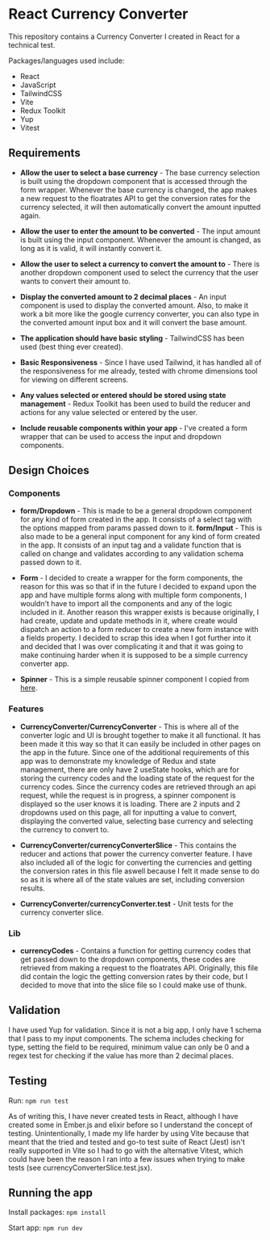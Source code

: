 # React Currency Converter

This repository contains a Currency Converter I created in React for a technical test.

Packages/languages used include:

- React
- JavaScript
- TailwindCSS
- Vite
- Redux Toolkit
- Yup
- Vitest

## Requirements

- **Allow the user to select a base currency** - The base currency selection is built using the dropdown component that is
  accessed through the form wrapper. Whenever the base currency is changed, the app makes a new request to the floatrates API
  to get the conversion rates for the currency selected, it will then automatically convert the amount inputted again.

- **Allow the user to enter the amount to be converted** - The input amount is built using the input component. Whenever the
  amount is changed, as long as it is valid, it will instantly convert it.

- **Allow the user to select a currency to convert the amount to** - There is another dropdown component used to select the
  currency that the user wants to convert their amount to.

- **Display the converted amount to 2 decimal places** - An input component is used to display the converted amount. Also, to
  make it work a bit more like the google currency converter, you can also type in the converted amount input box and it will
  convert the base amount.

- **The application should have basic styling** - TailwindCSS has been used (best thing ever created).

- **Basic Responsiveness** - Since I have used Tailwind, it has handled all of the responsiveness for me already, tested with
  chrome dimensions tool for viewing on different screens.

- **Any values selected or entered should be stored using state management** - Redux Toolkit has been used to build the reducer
  and actions for any value selected or entered by the user.

- **Include reusable components within your app** - I've created a form wrapper that can be used to access the input and
  dropdown components.

## Design Choices

### Components

- **form/Dropdown** - This is made to be a general dropdown component for any kind of form created in the app. It consists
  of a select tag with the options mapped from params passed down to it.
  **form/Input** - This is also made to be a general input component for any kind of form created in the app. It consists of
  an input tag and a validate function that is called on change and validates according to any validation schema passed down
  to it.

- **Form** - I decided to create a wrapper for the form components, the reason for this was so that if in the future I decided
  to expand upon the app and have multiple forms along with multiple form components, I wouldn't have to import all the
  components and any of the logic included in it. Another reason this wrapper exists is because originally, I had create,
  update and update methods in it, where create would dispatch an action to a form reducer to create a new form instance with
  a fields property. I decided to scrap this idea when I got further into it and decided that I was over complicating it and
  that it was going to make continuing harder when it is supposed to be a simple currency converter app.

- **Spinner** - This is a simple reusable spinner component I copied from [here](https://flowbite.com/docs/components/spinner/).

### Features

- **CurrencyConverter/CurrencyConverter** - This is where all of the converter logic and UI is brought together to make it all
  functional. It has been made it this way so that it can easily be included in other pages on the app in the future. Since one of
  the additional requirements of this app was to demonstrate my knowledge of Redux and state management, there are only have 2
  useState hooks, which are for storing the currency codes and the loading state of the request for the currency codes. Since
  the currency codes are retrieved through an api request, while the request is in progress, a spinner component is displayed
  so the user knows it is loading. There are 2 inputs and 2 dropdowns used on this page, all for inputting a value to convert,
  displaying the converted value, selecting base currency and selecting the currency to convert to.

- **CurrencyConverter/currencyConverterSlice** - This contains the reducer and actions that power the currency converter feature.
  I have also included all of the logic for converting the currencies and getting the conversion rates in this file aswell because
  I felt it made sense to do so as it is where all of the state values are set, including conversion results.

- **CurrencyConverter/currencyConverter.test** - Unit tests for the currency converter slice.

### Lib

- **currencyCodes** - Contains a function for getting currency codes that get passed down to the dropdown components, these codes
  are retrieved from making a request to the floatrates API. Originally, this file did contain the logic the getting conversion
  rates by their code, but I decided to move that into the slice file so I could make use of thunk.

## Validation

I have used Yup for validation. Since it is not a big app, I only have 1 schema that I pass to my input components. The schema
includes checking for type, setting the field to be required, minimum value can only be 0 and a regex test for checking if the
value has more than 2 decimal places.

## Testing

Run:
`npm run test`

As of writing this, I have never created tests in React, although I have created some in Ember.js and elixir before so
I understand the concept of testing. Unintentionally, I made my life harder by using Vite because that meant that the tried
and tested and go-to test suite of React (Jest) isn't really supported in Vite so I had to go with the alternative Vitest,
which could have been the reason I ran into a few issues when trying to make tests (see currencyConverterSlice.test.jsx).

## Running the app

Install packages: `npm install`

Start app: `npm run dev`
